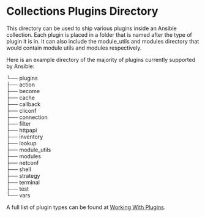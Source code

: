 # Collections Plugins Directory

This directory can be used to ship various plugins inside an Ansible collection. Each plugin is placed in a folder that is named after the type of plugin it is in. It can also include the module_utils and modules directory that would contain module utils and modules respectively.

Here is an example directory of the majority of plugins currently supported by Ansible:

└── plugins  
    ├── action  
    ├── become  
    ├── cache  
    ├── callback  
    ├── cliconf  
    ├── connection  
    ├── filter  
    ├── httpapi  
    ├── inventory  
    ├── lookup  
    ├── module_utils  
    ├── modules  
    ├── netconf  
    ├── shell  
    ├── strategy  
    ├── terminal  
    ├── test  
    └── vars  

A full list of plugin types can be found at [Working With Plugins](https://docs.ansible.com/ansible-core/2.13/plugins/plugins.html).

